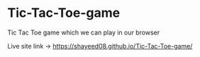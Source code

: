 # Tic-Tac-Toe-game

 Tic Tac Toe game which we can play in our browser
 
 Live site link -> https://shayeed08.github.io/Tic-Tac-Toe-game/

